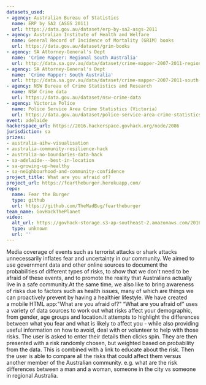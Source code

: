 ```yaml
---
datasets_used:
- agency: Australian Bureau of Statistics
  name: ERP by SA2 (ASGS 2011)
  url: https://data.gov.au/dataset/erp-by-sa2-asgs-2011
- agency: Australian Institute of Health and Welfare
  name: General Record of Incidence of Mortality (GRIM) books
  url: https://data.gov.au/dataset/grim-books
- agency: SA Attorney-General's Dept
  name: 'Crime Mapper: Regional South Australia'
  url: http://data.sa.gov.au/data/dataset/crime-mapper-2007-2011-regional-south-australia
- agency: SA Attorney-General's Dept
  name: 'Crime Mapper: South Australia'
  url: http://data.sa.gov.au/data/dataset/crime-mapper-2007-2011-south-australia
- agency: NSW Bureau of Crime Statistics and Research
  name: NSW Crime data
  url: https://data.gov.au/dataset/nsw-crime-data
- agency: Victoria Police
  name: Police Service Area Crime Statistics (Victoria)
  url: https://data.gov.au/dataset/police-service-area-crime-statistics-victoria
event: adelaide
hackerspace_url: https://2016.hackerspace.govhack.org/node/2086
jurisdiction: sa
prizes:
- australia-aihw-visualisation
- australia-community-resilience-hack
- australia-no-boundaries-data-hack
- sa-adelaide---best-in-location
- sa-growing-up-healthy
- sa-neighbourhood-and-community-confidence
project_title: What are you afraid of?
project_url: https://feartheburger.herokuapp.com/
repo:
  name: Fear the Burger
  type: github
  url: https://github.com/TheMadBug/feartheburger
team_name: GovHackThePlanet
video:
  alt_url: https://govhack-storage.s3-ap-southeast-2.amazonaws.com/2016/GovHackWhatAreYouAfraidOfv2.mp4
  type: unknown
  url: ''
---
```


Media coverage of events such as terrorist attacks or shark attacks unnecessarily inflates fear and uncertainty in our community.
We aimed to use government data and other online sources to document the probabilities of different types of risks, to show that we don't need to be afraid of these events, and to promote the reality that Australians actually live in a safe community.At the same time, we also like to bring awareness of risks due to factors such as health issues, many of which are things we can proactively prevent by having a healthier lifestyle.
We have created a mobile HTML app:"What are you afraid of?"
“What are you afraid of” uses a variety of data sources to work out what risks affect your demographic, from gender, age groups and location.It attempts to highlight the differences between what you fear and what is likely to affect you - while also providing useful information on how to avoid, deal with or volunteer to help with those risks.
The user is asked to enter their details then clicks spin. They are then presented with a risk randomly chosen, but weighted based on probability from the data. This is combined with a link to educate about the risk.
Then the user is able to compare all the risks that could affect them versus another member of the Australian community. e.g. what are the risk differences between a man and a woman, someone in the city vs someone in regional Australia.